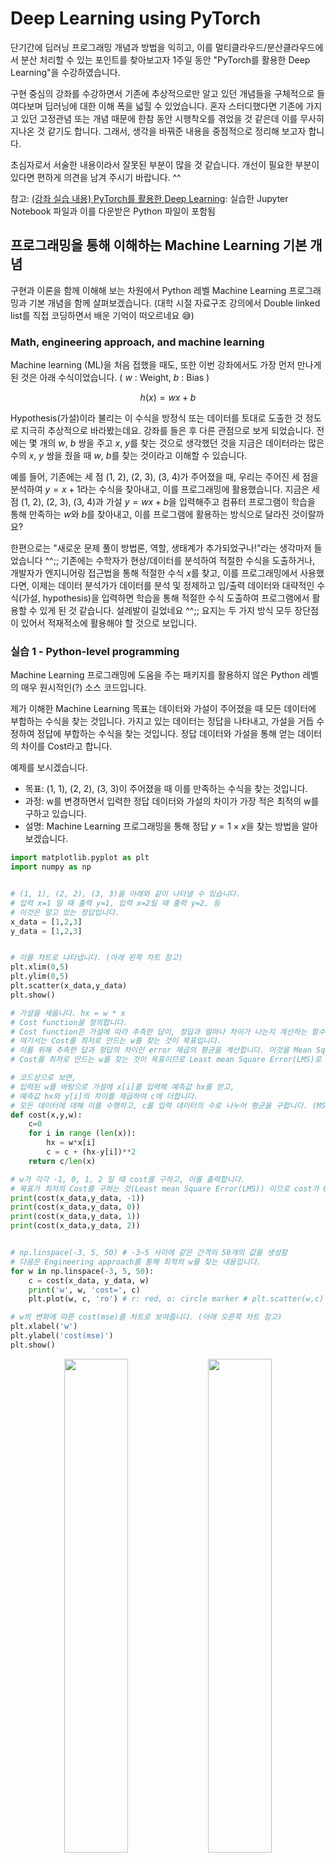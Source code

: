 # Deep Learning using PyTorch

단기간에 딥러닝 프로그래밍 개념과 방법을 익히고, 이를 멀티클라우드/분산클라우드에서 분산 처리할 수 있는 포인트를 찾아보고자 1주일 동안 "PyTorch를 활용한 Deep Learning"을 수강하였습니다.

구현 중심의 강좌를 수강하면서 기존에 추상적으로만 알고 있던 개념들을 구체적으로 들여다보며 딥러닝에 대한 이해 폭을 넓힐 수 있었습니다. 
혼자 스터디했다면 기존에 가지고 있던 고정관념 또는 개념 때문에 한참 동안 시행착오를 겪었을 것 같은데 이를 무사히 지나온 것 같기도 합니다.
그래서, 생각을 바꿔준 내용을 중점적으로 정리해 보고자 합니다. 

초심자로서 서술한 내용이라서 잘못된 부분이 많을 것 같습니다. 
개선이 필요한 부분이 있다면 편하게 의견을 남겨 주시기 바랍니다. ^^

참고: [(강좌 실습 내용) PyTorch를 활용한 Deep Learning](https://github.com/yunkon-kim/course-deep-learning-using-pytorch): 실습한 Jupyter Notebook 파일과 이를 다운받은 Python 파일이 포함됨

## 프로그래밍을 통해 이해하는 Machine Learning 기본 개념

구현과 이론을 함께 이해해 보는 차원에서 Python 레벨 Machine Learning 프로그래밍과 기본 개념을 함께 살펴보겠습니다.
(대학 시절 자료구조 강의에서 Double linked list를 직접 코딩하면서 배운 기억이 떠오르네요 :sweat_smile:)

### Math, engineering approach, and machine learning

Machine learning (ML)을 처음 접했을 때도, 또한 이번 강좌에서도 가장 먼저 만나게 된 것은 아래 수식이었습니다. ( $w$ : Weight, $b$ : Bias )

$$h(x) = w x + b$$

Hypothesis(가설)이라 불리는 이 수식을 방정식 또는 데이터를 토대로 도출한 것 정도로 지극히 추상적으로 바라봤는데요.
강좌를 들은 후 다른 관점으로 보게 되었습니다. 
전에는 몇 개의 $w$, $b$ 쌍을 주고 $x$, $y$를 찾는 것으로 생각했던 것을 
지금은 데이터라는 많은 수의 $x$, $y$ 쌍을 줬을 때 $w$, $b$를 찾는 것이라고 이해할 수 있습니다.

예를 들어, 기존에는 세 점 (1, 2), (2, 3), (3, 4)가 주어졌을 때, 우리는 주어진 세 점을 분석하여 $y = x + 1$라는 수식을 찾아내고, 이를 프로그래밍에 활용했습니다.
지금은 세 점 (1, 2), (2, 3), (3, 4)과 가설 $y = w x + b$을 입력해주고 컴퓨터 프로그램이 학습을 통해 만족하는 $w$와 $b$를 찾아내고, 이를 프로그램에 활용하는 방식으로 달라진 것이랄까요?

한편으로는 "새로운 문제 풀이 방법론, 역할, 생태계가 추가되었구나!"라는 생각마저 들었습니다 ^^;; 
기존에는 수학자가 현상/데이터를 분석하여 적절한 수식을 도출하거나, 개발자가 엔지니어링 접근법을 통해 적절한 수식 $x$를 찾고, 이를 프로그래밍에서 사용했다면, 
이제는 데이터 분석가가 데이터를 분석 및 정제하고 입/출력 데이터와 대략적인 수식(가설, hypothesis)을 입력하면 학습을 통해 적절한 수식 도출하여 프로그램에서 활용할 수 있게 된 것 같습니다. 
설레발이 길었네요 ^^;; 요지는 두 가지 방식 모두 장단점이 있어서 적재적소에 활용해야 할 것으로 보입니다.


### 실습 1 - Python-level programming

Machine Learning 프로그래밍에 도움을 주는 패키지를 활용하지 않은 Python 레벨의 매우 원시적인(?) 소스 코드입니다.

제가 이해한 Machine Learning 목표는 데이터와 가설이 주어졌을 때 모든 데이터에 부합하는 수식을 찾는 것입니다.
가지고 있는 데이터는 정답을 나타내고, 가설을 거듭 수정하여 정답에 부합하는 수식을 찾는 것입니다.
정답 데이터와 가설을 통해 얻는 데이터의 차이를 Cost라고 합니다.

예제를 보시겠습니다.
- 목표: (1, 1), (2, 2), (3, 3)이 주어졌을 때 이를 만족하는 수식을 찾는 것입니다. 
- 과정: w를 변경하면서 입력한 정답 데이터와 가설의 차이가 가장 적은 최적의 w를 구하고 있습니다.
- 설명: Machine Learning 프로그래밍을 통해 정답 $y = 1 \times x$을 찾는 방법을 알아보겠습니다.

```python
import matplotlib.pyplot as plt
import numpy as np


# (1, 1), (2, 2), (3, 3)을 아래와 같이 나타낼 수 있습니다.
# 입력 x=1 일 때 출력 y=1, 입력 x=2일 때 출력 y=2, 등
# 이것은 알고 있는 정답입니다.
x_data = [1,2,3]
y_data = [1,2,3]


# 이를 차트로 나타냅니다. (아래 왼쪽 차트 참고)
plt.xlim(0,5)
plt.ylim(0,5)
plt.scatter(x_data,y_data)
plt.show()

# 가설을 세웁니다. hx = w * x 
# Cost function을 정의합니다. 
# Cost function은 가설에 따라 추측한 답이, 정답과 얼마나 차이가 나는지 계산하는 함수입니다.
# 여기서는 Cost를 최저로 만드는 w를 찾는 것이 목표입니다.
# 이를 위해 추측한 답과 정답의 차이인 error 제곱의 평균을 계산합니다. 이것을 Mean Squared Error (MSE)
# Cost를 최저로 만드는 w를 찾는 것이 목표이므로 Least mean Square Error(LMS)로 나타내기도 합니다.

# 코드상으로 보면,
# 입력된 w를 바탕으로 가설에 x[i]를 입력해 예측값 hx를 얻고, 
# 예측값 hx와 y[i]의 차이를 제곱하여 c에 더합니다.
# 모든 데이터에 대해 이를 수행하고, c를 입력 데이터의 수로 나누어 평균을 구합니다. (MSE)
def cost(x,y,w):
    c=0
    for i in range (len(x)):
        hx = w*x[i]
        c = c + (hx-y[i])**2
    return c/len(x)

# w가 각각 -1, 0, 1, 2 일 때 cost를 구하고, 이를 출력합니다.
# 목표가 최저의 Cost를 구하는 것(Least mean Square Error(LMS)) 이므로 cost가 0이면 구한 것입니다.
print(cost(x_data,y_data, -1))
print(cost(x_data,y_data, 0))
print(cost(x_data,y_data, 1))
print(cost(x_data,y_data, 2))


# np.linspace(-3, 5, 50) # -3~5 사이에 같은 간격의 50개의 값을 생성함
# 다음은 Engineering approach를 통해 최적의 w를 찾는 내용입니다.
for w in np.linspace(-3, 5, 50):
    c = cost(x_data, y_data, w)
    print('w', w, 'cost=', c)
    plt.plot(w, c, 'ro') # r: red, o: circle marker # plt.scatter(w,c)

# w의 변화에 따른 cost(mse)를 차트로 보여줍니다. (아래 오른쪽 차트 참고)
plt.xlabel('w')
plt.ylabel('cost(mse)')
plt.show()

```

<p align="center">
  <img src="https://user-images.githubusercontent.com/7975459/195261247-ba34560c-af0b-40c3-8952-f5b81e684502.png" width="45%" height="45%" />
  <img src="https://user-images.githubusercontent.com/7975459/195261332-6b6eb875-c100-4dca-951d-c7d180253085.png" width="45%" height="45%" />
</p>

### Cost function과 Loss function의 미묘한 차이

**요약하자면, 개별적으로 봤을 때는 loss, 전체적으로 봤을 때는 cost입니다.**

사실 둘의 의미 차이를 크게 두고 있지 않은 것 같습니다. 
그렇지만, PyTorch를 활용하다 보니 `loss_fn` 같은 loss와 관련된 명칭이 종종 등장했습니다.
이로 인해, 개념과 소스 코드를 매칭해서 이해하기 어려웠습니다.
그래서 둘의 미묘한 차이를 짚고 넘어가겠습니다.

주석으로 설명해 드린 것처럼 Cost function은 가설에 따라 추측한 답과 알고 있는 정답 간에 얼마만큼 차이가 나는지 계산하는 함수입니다.
계산하는 과정에서 각 i에 따라 `(hx-y[i])**2`가 나타내는 값이 있는데 이를 (개별적인) loss라고 볼 수 있고,
loss를 합산하여 전체 평균을 내면 이를 (전체적인) cost라고 볼 수 있겠습니다.

### 효과적으로 최적 지점에 도달하기 위한 Gradient Descent algorithm

위 실습에서는 w의 변화량을 일정하게 하여 최저 cost를 구했습니다.
한편 w의 변화량을 달리하여 효과적으로 최저 cost를 찾아갈 수 있도록 Gradient Descent algorithm을 활용하고 있습니다.
이름에도 나타나 있듯이 Gradient (경사도)를 활용하는 방법입니다.

MSE를 적용한 Cost function 그래프(위 우측 그림)를 보면 포물선 형태를 띠게 되는데요. 
최초 w에서 나타내는 지점에 대한 미분 값, 즉 기울기를 활용합니다.
얻어낸 기울기에 학습률(Learning rate) 또는 보폭(Step size)이라 불리는 스칼라를 곱해 다음 w 값을 결정합니다.
아래 그림 설명을 참고하시기 바랍니다.

<p align="center">
  <img src="https://user-images.githubusercontent.com/7975459/195480046-76feca57-13a8-477d-a62f-55df1f59d05c.png" width="70%" height="70%" />
</p>

Source: [Rekha M, The Ascent of Gradient Descent](https://blog.clairvoyantsoft.com/the-ascent-of-gradient-descent-23356390836f)

이때, 적절한 Learning rate를 설정해야 합니다.
Learning rate 크기에 따른 현상은 아래 그림을 참고하시기 바랍니다.

<p align="center">
  <img src="https://user-images.githubusercontent.com/7975459/195505107-e26b937f-f2a8-4e65-acae-a6eb9db8a39a.png" width="70%" height="70%" />
</p>

Source: [Jeremy Jordan, Setting the learning rate of your neural network](https://www.jeremyjordan.me/nn-learning-rate/)

먼저, Gradient Descent를 적용한 소스 코드를 보시겠습니다.

```python
# 위 실습의 설명 참고
def cost(x,y,w):
    c=0
    for i in range (len(x)):
        hx = w*x[i]
        c = c + (hx-y[i])**2
    return c/len(x)

# 기울기를 구하는 함수
def gradient(x,y,w):
    c=0
    for i in range (len(x)):
        hx = w*x[i]
        c = c + (hx-y[i])*x[i]
    return c/len(x)

# 초기값/설정값: w=10, 반복 횟수=200, learning_rate=0.1
# 200회를 수행하여 최종 w를 도출
w = 10
for epoch in range(200):
    c = cost(x_data, y_data, w)
    print('epoch:', epoch, 'cost=', c, 'w=', w)
    g = gradient(x_data, y_data, w)
    w = w - 0.1 * g
print('최종 w: ', w)

```

합성함수 미분을 통해 Loss function `(hx-y[i])**2`의 기울기를 구하면 (`hx = w*x[i]`),
`(hx-y[i])*x[i]`을 도출할 수 있습니다. (상수는 영향력이 미비하여 날린 것일까요? :thinking:)

(합성함수 미분을 하고..... Forward propagation과 관련있고.... 명확하게 설명하기 어려워 우선 넘어가겠습니다 :sweat_smile:)

gradient 함수에서 이를 활용하여 cost에 대한 기울기 g를 구하였습니다.
g와 0.1 (learning_rate)를 곱하여 w를 갱신합니다.
이를 반복하면서 최적의 cost에 수렴해갑니다. (위 그림 참고)

## PyTorch를 활용한 Machine Learning 프로그래밍

익히 알고 있는 **Tensorflow, PyTorch**는 Machine Learning을 하기 위해 유용한 라이브러리를 제공합니다.
여기서는 PyTorch를 활용한 Machine Learning 프로그래밍 방법과 관련 개념들을 설명하겠습니다.

### Machine Learning 기본 구조의 이해

<p align="center">
  <img src="https://user-images.githubusercontent.com/7975459/194984363-58822433-354b-4b81-be0e-3c74560af6cb.png" width="40%" height="40%" />
</p>

위 그림은 Machine Learning Network의 기본 구조를 나타냅니다.
$1 + 2$ 연산이 Graph 형태로 나타나 있습니다. 
Node는 데이터 1, 2 또는 연산자 + 를 가지고 있고, Edge가 이들의 흐름 및 관계를 나타내고 있습니다. 
- Network: 그래프 이론의 Node와 Edge로 구성된 기하 모형 
- Node: 연산 및 데이터를 정의 
- Edge: 노드들을 연결 (데이터의 흐름)

이러한 기본 단위가 모여서 Network가 만들어지는데요.
<ins>노드가 갖는 데이터는 1개의 스칼라값이 아닌 데이터 뭉치였습니다. </ins>

행렬식에서의 곱셈 연산(Matrix multiplication), 자료구조에서의 요소별 연산(Element-wise operation) 등을 활용하여
다량의 데이터 연산을 간단하게 표현하면서도 효과적으로 처리하고 있었습니다.


### 데이터 뭉치와 Tensor?!

Tensor는 데이터 뭉치 및 데이터의 형상/특성을 잘 담아낼 수 있는 자료구조입니다.

PyTorch에서는 Tensor를 아래와 같이 정의하고 있는데요. (쉽게 다차원 배열로 이해)
> A torch.Tensor is a multi-dimensional matrix containing elements of a single data type. - PyTorch

개인적으로 다차원 배열은 데이터 연관성을 나타내기 좋은 자료구조라고 생각합니다.
예를 들어, 색상 데이터를 다차원 배열에서 [[r1, g1, B1], [r2, g2, B2], ...]와 같이 나타낼 수 있는 것처럼요.

<ins>그래서, Tensor를 데이터의 형상/특성을 반영할 수 있는 다차원 데이터 배열로 정도로 이해하고 넘어가면 좋을 것 같습니다.</ins>

Tensor의 형상은 아래와 같고요.

<p align="center">
  <img src="https://user-images.githubusercontent.com/7975459/194982627-0de4afd1-c2d8-4a30-a442-4c0e4348b0b5.png" width="70%" height="70%" />
</p>

Tensor를 소스 코드로 나타내보면 아래와 같습니다.

<p align="center">
  <img src="https://user-images.githubusercontent.com/7975459/194982662-5b623cbc-d050-43d5-879f-e291a386e052.png" width="60%" height="60%" />
</p>

### Machine Learning 프로그래밍을 위한 관점의 전환

다시 돌아와서, $h(x) = x w + b$인 수식(가설)을 통해 찾으려는 것은 최적의 $w$와 $b$ 입니다.
우리가 수천, 수억 개의 데이터(우리가 알고 있는 정답)를 가지고 있다고 가정했을 때,
데이터를 대입하여 쭉~ 나열해보면 아래와 같은 w와 b 값에 대한 연립일차방정식을 도출할 수 있습니다.
하지만, Machine Learning Network를 생각해보면 이것을 어떻게 구현해야 할지 막막합니다….

$$x_1 \times w + b = h(x_1)$$

$$x_2 \times w + b = h(x_2)$$

$$x_3 \times w + b = h(x_3)$$

$$...$$


조금 다른 각도로 학습의 관점에서 바라보겠습니다.
우리는 연립방정식을 도출하여 이를 풀려고 하는 것도, 행렬화를 하려는 것도 아니니까요 ^^

예를 들어, 학습하는 경우 우리는 개와 고양이 이미지 데이터를 가지고 있을 것입니다.
이미지가 흑백일 수도, 컬러일 수도, 컬러+투명도일 수도 있습니다. 
흑백(gray)이라면 $x_1$, 컬러(r,g,b)라면 $x_1, x_2, x_3$, 컬러+투명도(r,g,b,a) 라면 $x_1, x_2, x_3, x_4$ 처럼 feature의 수가 다를 것입니다.
각 이미지의 Label(정답)은 개 또는 고양이일 것이고요.

말씀드리려는 관점은 우리가 이미 데이터 분석을 끝마쳤기 때문에 데이터의 형태, 연관성 등을 알고 있으며,
당연히 데이터의 특성이 반영된 nD-tensor 형태로 입력될 것입니다.
우리는 Feature 수, bias를 고려하여 가설을 잘 세워주면 되는 것이지요. (답은 프로그램이 찾아줄 거예요)

따라서, 아래 행렬식에서 왼쪽 행렬은 Tensor 형태의 입력 데이터이고요. 
우리는 입력 데이터의 Feature에 따라 몇 개의 행으로 w 행렬을 구성할 것인지, b의 필요 여부를 판단해주면 되는 것입니다. 
가설 도출이 끝난 것이라 볼 수 있겠습니다.

$$\begin{bmatrix} 
x_{1} \\ 
x_{2} \\
x_{3} \\
... 
\end{bmatrix} \times 
\begin{bmatrix} 
w 
\end{bmatrix} +
b =
\begin{bmatrix} 
h( x_{1} ) \\
h( x_{2} ) \\
h( x_{3} ) \\
...
\end{bmatrix}$$

### 요소별 연산을 위한 브로드캐스팅

그런데 눈치채셨겠지만 $+ b$ 연산하는데 이슈가 있습니다…. 행렬식을 덧셈하려면 행렬의 크기가 같아야 하지만 $b$가 스칼라값입니다.
Python NumPy Array 및 Torch Tensor에서도 더하거나 빼고자 하는 둘 이상의 벡터, 행렬의 사이즈가 같아야 한다는 규칙이 적용됩니다.
이렇듯 두 행렬에 같은 위치의 요소끼리 연산하는 것을 요소별 연산(Element-wise operation)이라 지칭합니다.

그래서, $b$ 처럼 스칼라값인 경우, 서로 다른 차원의 벡터 또는 행렬이 주어졌을 경우 등에는 본래 Element-wise operation이 불가합니다.
그런데도, 이러한 연산을 에러 처리하지 않고 허용합니다. 
두 행렬의 연산이 가능하도록 동일한 차원으로 변형해주는 브로드캐스팅(Broadcasting) 기능을 지원하기 때문입니다. 
따라서, 실제로 연산하기 전에 아래와 같이 브로드캐스팅을 수행하고요. 이후 실제 연산을 진행합니다. 

참고 - 브로드캐스팅이 적용을 위한 룰은 [NumPy Broadcating](https://numpy.org/doc/stable/user/basics.broadcasting.html)을 참고하시기 바랍니다.

<p align="center">
  <img src="https://user-images.githubusercontent.com/7975459/195344795-e1d13284-dc75-4f36-93e7-549461f9cc7f.png" width="70%" height="70%" />
</p>

출처: [Broadcasting](https://scipy-lectures.org/intro/numpy/operations.html#broadcasting)

### 실습 2 - PyTorch low-level library

PyTorch low-level library를 활용한 소스 코드입니다. 

데이터가 Tensor로 선언되었고요.
실습 1에서는 데이터를 순차 탐색하여 Cost와 gradient를 얻었는데요. 이것을 단 몇 줄로 처리하고 있습니다.
Broadcasting, element-wise operation으로 인해 간단히 프로그래밍할 수 있었습니다.

예제를 보시겠습니다.
- 목표: (1, 5), (2, 8), (3, 11), (4, 13), (5, 17)이 주어졌을 때 이를 만족하는 수식을 찾고, 7일 때 예측값을 확인
- 설명: 가설 $hx = x \times w + b$을 바탕으로 최종의 $w$와 $b$를 구한 후, 7을 대입하여 예측값을 얻음 

```python
import matplotlib.pyplot as plt
import numpy as np
import torch
import torch.nn.functional as F


# 알고 있는 정답 (1, 5), (2, 8), (3, 11), (4, 13), (5, 17)을 
# Tensor 객체로 할당했습니다.
x = torch.FloatTensor([1,2,3,4,5])
y = torch.FloatTensor([5,8,11,13,17])

# 이를 차트로 나타냅니다.
plt.xlim(0, 15)
plt.ylim(0, 30)
plt.scatter(x, y)
plt.show()


# 초기값/설정값을 세팅합니다.
w = 10                # weight
b = 10                # bias
epochs = 3000         # 수행 횟수
learning_rate = 0.01  # 학습률
n = 5                 # 정답 데이터의 수

# 참고
# def cost(x, y, w):
#     hx = w*x 
#     s = torch.sum((hx-y)**2) 
#     return s/len(x)


# 참고
# def gradient(x, y, w):
#     hx = w * x
#     s = torch.sum((hx-y)*2*x)
#     return s/len(x)


# PyTorch low-level library를 활용하여
# 간소화된 학습 코드입니다.
for i in range(epochs):
    hx = w*x + b                          # 가설
    cost = torch.sum((hx-y)**2)/n         # cost function
    gradientW = torch.sum((hx-y)*2*x)/n   # w에 대한 기울기
    gradientB = torch.sum((hx-y)*2)/n     # b에 대한 기울기
    w = w - learning_rate * gradientW     # w 조정
    b = b - learning_rate * gradientB     # w 조정
    print('cost: ', cost, 'w=', w, 'b=',b)
    
print('최종w: ', w, '최종b: ', b)

# 학습하여 얻은 최종 w와 b를 활용하여
# x=7인 경우 결과를 예측해 봅니다.
estimated = w * 7 + b
print('Estimated: ', estimated)

# 예측한 수식을 그래프로 나타냅니다.
# torch.arange()
# start (Number) – the starting value for the set of points. Default: 0.
# end (Number) – the ending value for the set of points
# step (Number) – the gap between each pair of adjacent points. Default: 1.
x_gen = torch.arange(-1, 10) 
print(x_gen)
y_est = w * x_gen + b
print(y_est)

plt.plot(x_gen, y_est) # r: red, o: circle marker # plt.scatter(w,c)
plt.xlabel('x')
plt.ylabel('estimated')
plt.show()

```

### Optimizers in neural networks

이전에 소개한 Gradient Decent는 뉴럴 네트워크의 가중치 parameter 들을 최적화(optimize)하는 방법입니다.
그런데 w를 갱신할 때마다 가지고 있는 수천, 수억 건의 모든 데이터를 활용하여 Cost를 계산합니다.
이처럼 한 스텝마다 방대한 양의 연산을 수행하는 것은 비효율적일 뿐만 아니라 오래 걸립니다.
그래서 등장한 것이 Stochastic Gradient Decent입니다.
Gradient Decent가 Full batch를 통해 모든 데이터를 보고 최적의 한 스텝을 내디뎠던 것이라면 (최적인데 느림),
Stochastic Gradient Decent는 Mini batch를 통해 작은 단위로 일단 스텝을 내디뎌 보는 방식입니다. (조금 헤매는데 빠름).

> 산을 잘 타고 내려오는 것은  
> 어느 **방향**으로 발을 디딜지   
> 얼마의 **보폭**으로 발을 디딜지   
> 두 가지를 잘 잡아야 빠르게 타고 내려온다.
>
> SGD를 더 개선한 멋진 optimizer가 많다! SGD의 개선된 후계자들

<p align="center">
  <img src="https://user-images.githubusercontent.com/7975459/195497984-ce4b729e-9a99-438e-8b52-3569c83a32a4.png" width="70%" height="70%" />
</p>

출처: [하용호, 자습해도 모르겠던 딥러닝, 머리속에 인스톨 시켜드립니다.](https://www.slideshare.net/yongho/ss-79607172)

"어떤 Optimizer를 써야 할지 잘 모르겠다면 Adam을 써라"라는 말이 있다고 합니다.
저도 일단 써보고 있습니다. :smiley:

### 실습 3 - PyTorch high-level library

PyTorch high-level library를 활용한 소스 코드입니다. 

데이터가 Tensor로 선언되었고요.
w, b 또한 Tensor 객체로 선언되었습니다.
실습 2에서는 w, b를 얻어서 직접 갱신해 주었지만, 이제는 이 작업을 Adam optimizer 내부에서 처리합니다.
코드가 점점 간결해 지는 것이 느껴지실까요? ^^

예제를 보시겠습니다.
- 목표: (1, 3), (2, 5), (3, 7), (4, 9), (5, 11)이 주어졌을 때 이를 만족하는 수식을 찾는 것
- 설명: Adam optimizer에 갱신해야 할 Parameters ( $w$, $b$ )를 입력하였고, 학습을 통해 수식을 도출함


```python
import torch
import torch.optim as o


# 참고 - 미분 값을 초기화 해야 하는 이유
# w = torch.tensor(2.0, requires_grad=True) # 미분을 통해 수정할 수 있는 Tensor 객체

# y = 2*w**2
# y.backward() # 미분... 이후에 왜 이 함수 이름이 backward인지 알 수 있음
# print(w.grad)

# # 여기서 초기화하지 않으면, 기존 미분 값이 계속 합산됨
# y = 2*w**2
# y.backward() 
# print(w.grad)

# y = 2*w**2
# y.backward() 
# print(w.grad)


# 알고 있는 정답 (1, 3), (3, 5), (3, 7, (4, 9), (5, 11)을 
# Tensor 객체로 할당했습니다.
x = torch.FloatTensor([1,2,3,4,5])
y = torch.FloatTensor([3,5,7,9,11])


# w, b를 미분해 수정할 수 있는 Tensor 객체로 선언합니다. (requires_grad=True)
# 초기값 10.0
w = torch.tensor(10.0, requires_grad=True)
b = torch.tensor(10.0, requires_grad=True)

# 
optimizer = o.Adam([w,b], lr=0.1)
for i in range(2000):
    hx = w*x+b                    # Forward 개념
    cost = torch.mean((hx-y)**2)  # cost 개념 
    optimizer.zero_grad()         # 기존 미분 값 초기화 (미분 값이 합산되는 것을 방지)
    cost.backward()               # 미분 w, b (왜 미분인지 추후 설명)
    optimizer.step()              # w = w - 0.1 * 미분 값, b = b - 0.1 * 미분 값
    print(i, 'cost=', cost.item())

print('최종w: ', w, '최종b: ', b)

```
## Linear regression

$$y = x w + b$$

앞서 봐왔던 위 수식은 사실 단순 선형 회귀 분석에 대한 수식이었습니다.
우리는 이미 세 가지 방법으로 선형 회귀 분석을 수행해 본 것이나 다름없습니다.

선형 회귀(Linear regression)란 수많은 점 데이터를 놓고 봤을 때 이것을 가장 잘 나타낼 수 있는 선을 찾는 것입니다.
이를 찾는 분석하는 방법을 선형 회귀 분석이라 합니다.

아래 그림에서 파란색 점으로 표현된 데이터를 놓고 봤을 때 빨간색 점선을 찾는 것입니다. 
$y=x$ 는 하나의 선밖에 나타낼 수 없지만, $w$와 $b$가 추가되면 수많은 선을 그릴 수 있습니다. 

<p align="center">
  <img src="https://user-images.githubusercontent.com/7975459/195769402-04014982-180d-49c1-af1d-98c9f9459be9.png" width="50%" height="50%" />
</p>

### 상관관계 분석

두 변수 간에 어떤 선형적 관계를 가졌는지를 분석하는 방법이다. 
피어슨 상관계수 (Pearson correlation coefficient 또는 Pearson's r)는 두 변수 X와 Y 간의 선형 상관 관계를 계량화한 수치를 나타낸다. 
r 값은 X 와 Y가 완전히 동일하면 +1, 전혀 다르면 0, 반대 방향으로 완전히 동일하면 –1 을 가진다.

> r이 -1.0과 -0.7 사이이면, 강한 음적 선형관계,   
> r이 -0.7과 -0.3 사이이면, 뚜렷한 음적 선형관계,   
> r이 -0.3과 -0.1 사이이면, 약한 음적 선형관계,   
> r이 -0.1과 +0.1 사이이면, 거의 무시될 수 있는 선형관계,   
> r이 +0.1과 +0.3 사이이면, 약한 양적 선형관계,   
> r이 +0.3과 +0.7 사이이면, 뚜렷한 양적 선형관계,   
> r이 +0.7과 +1.0 사이이면, 강한 양적 선형관계

출처: [Wikipedia, 상관 분석](https://ko.wikipedia.org/wiki/%EC%83%81%EA%B4%80_%EB%B6%84%EC%84%9D)


### 실습 4 - Linear regression with PyTorch high-level library

50개의 자동차의 속도와 거리 데이터를 활용하여 선형 회귀를 진행하였습니다.

데이터가 Tensor로 선언되었고요.
w, b 또한 Tensor 객체로 선언되었습니다.
실습 2에서는 w, b를 얻어서 직접 갱신해 주었지만, 이제는 이 작업을 Adam optimizer 내부에서 처리합니다.
코드가 점점 간결해지는 것이 느껴지실까요? ^^

예제를 보시겠습니다.

```python
import torch
from torch.optim import Adam
from torch.nn import Linear, MSELoss, Sequential
import numpy as np
import pandas as pd
import matplotlib.pyplot as plt


# pandas 패키지를 활용하여 cars.csv를 읽어 들입니다.
df = pd.read_csv('../data/cars.csv', index_col="Unnamed: 0")

# 데이터(speed, dist)를 출력해봅니다.
df

# speed와 dist의 상관관계를 알아봅니다.
df.corr()

# Data를 입력하여 Tensor를 할당했습니다. 
# Matrix 형태로 할당해야 합니다.
# 지금은 Feature(speed)가 1개이지만, 2개 이상이 되면 Matrix multiplication을 해야 하기 때문입니다.
x = torch.FloatTensor(df[['speed']].values) # 특성 데이터
y = torch.FloatTensor(df[['dist']].values) # 라벨


# Linear 객체를 활용하는 방법입니다.
# w, b를 직접 생성하지 않고,
# 특성 데이터의 개수, 라벨의 개수를 입력합니다.
linear = Linear(1, 1) # (특성 데이터의 개수, 라벨의 개수)

# linear.parameters() 안에서 w와 b의 값이 Random 하게 주어집니다.
# 이를 출력하려 확인해봅니다.
list(linear.parameters())
linear.weight
linear.bias


# 손실함수(loss function)를 Mean Squared Error로 설정합니다.
loss_fn = MSELoss()
# w, b를 나타내는 linear.parameters()와 learning rate를 입력하여 Adam optimizer를 생성합니다.
optimizer = Adam(linear.parameters(), lr=0.1)

for step in range(1000):
    optimizer.zero_grad()     # 이전 미분 값이 합산되지 않도록 초기화
    hx = linear.forward(x)    # hx = w*x+b # linear(x)로도 가능 <-- special 함수로 Overwriting 되어있어서 가능
    cost = loss_fn(hx, y)     # Cost function
    cost.backward()           # w, b 각각에 대한 미분 
    optimizer.step()          # w, b 갱신
    print(step, cost.item())  # 결과 출력

# 최종 w, b 결과를 출력해 봅니다.
list(linear.parameters())
linear.weight
linear.bias

# speed=10일 때 dist를 예측해보고 결과를 출력합니다.
linear.forward(torch.FloatTensor([10]))
# linear.forward(x)와 linear(x)는 동일한 함수입니다. <-- special 함수로 Overwriting 되어있음

# 그래프를 그리기 위해 기존 speed 값을 활용하여 예측값을 얻었습니다.
# speed 대신 임의의 값을 입력해도 됩니다.
# plot이 인자를 NumPy array 받기 때문에, Tensor를 NumPy array로 변환하였습니다.
pred = linear(x).detach().numpy()

# 실제 데이터 출력
plt.scatter(df['speed'], df['dist'])
# 예측값을 활용하여 예측선 출력
plt.plot(df['speed'], pred, 'r--')
plt.show()


# 참고: Python의 special 함수
# class Test:
#     def __init__(self):
#         self.d = {}
#         self.a = 10
#     def __repr__(self):
#         return f'a={self.a}'
#     def __setitem__(self, key, value):
#         print('setitem call')
#         self.d[key] = value
#
# obj = Test()
# print(obj) # obj.__repr__()
# 
# obj['aa']=100 # obj.__setitem__('aa', 100)

```

### 실습 5 - Linear regression with PyTorch high-level library

```python

import torch
from torch.optim import Adam
from torch.nn import Linear, MSELoss, Sequential
import numpy as np
import pandas as pd
import matplotlib.pyplot as plt


# pandas 패키지를 활용하여 cars.csv를 읽어 들입니다.
df = pd.read_csv('../data/cars.csv', index_col="Unnamed: 0")
# 데이터(speed, dist)를 출력해봅니다.
df

# speed와 dist의 상관관계를 알아봅니다.
df.corr()

# Data를 Matrix 형태로 입력하여 Tensor를 할당했습니다.
x = torch.FloatTensor(df[['speed']].values) # 특성 데이터
y = torch.FloatTensor(df[['dist']].values) # 라벨

# Sequential 컨테이너 객체와 Linear 객체를 활용하는 방법입니다.
# 이후 딥러닝을 위해 알아두어야 할 객체입니다.
model = Sequential()
model.add_module('nn1', Linear(1,1))  # (특성 데이터의 개수, 라벨의 개수)


# 손실함수(loss function)를 Mean Squared Error로 설정합니다.
loss_fn = MSELoss()
# w, b를 나타내는 linear.parameters()와 learning rate를 입력하여 Adam optimizer를 생성합니다.
optimizer = Adam(model.parameters(), lr=0.1)

for step in range(1000):
    optimizer.zero_grad()     # 이전 미분 값이 합산되지 않도록 초기화
    hx = model.forward(x)     # w*x+b # hx = model(x)도 가능 (Overwriting)
    cost = loss_fn(hx, y)     # Cost function
    cost.backward()           # w, b 각각에 대한 미분 
    optimizer.step()          # w, b 갱신
    print(step, cost.item())  # 결과 출력

# 최종 결과 출력
model[0].weight
model[0].bias

# 10일때 예측값 확인
model( torch.FloatTensor([10]))

```

## Multi-Linear Regression

다중 선형 회귀(Multiple Linear Regression) 또한 수많은 점 데이터가 주어졌을 때 이를 가장 잘 나타낼 수 있는 선을 찾는 것입니다.
단순 선형 회귀는 feature 1개, label 1개였는데요. 다중 선형 회귀에서는 feature가 2개 이상이 됩니다.

예를 들어, 집의 매매 가격을 결정하는 것은 집의 평수, 집의 층의 수, 방의 개수, 지하철역과의 거리, 등과 영향이 있습니다. 
이렇듯 여러 개의 Feature를 가지고 Label을 예측하는 경우 이를 다중 회귀 분석이라고 합니다.

$$y = x_1 w_1 + x_2 w_2 + ... x_n w_n + b$$


### 실습 6 - Multi-linear regression with PyTorch high-level library

```python
import torch
from torch.optim import Adam
from torch.nn import Linear, MSELoss, Sequential
import numpy as np
import pandas as pd
import matplotlib.pyplot as plt


# pandas 패키지를 활용하여 test.csv를 읽어 들입니다.
df = pd.read_csv('../data/test.csv', header=None) # Quiz1 , Quiz2, Midterm, Final
# column 제목을 설정합니다.
df.columns = ['q1', 'q2', 'mid', 'final']
# 데이터('q1', 'q2', 'mid', 'final')를 출력해봅니다.
df



# Data가 Tensor 객체로 할당되었습니다. (Matrix 형태)
# #df.iloc[행, 열]
x = torch.FloatTensor(df.iloc[:,:-1].values) 
y = torch.FloatTensor(df.iloc[:,[-1]].values)


# Sequential 컨테이너 객체와 Linear 객체를 활용하는 방법입니다.
# 이후 딥러닝을 위해 알아두어야 할 객체입니다.
model = Sequential()
model.add_module('nn1', Linear(3,1)) # (특성 데이터 개수, 라벨의 개수)

# 손실함수(loss function)를 Mean Squared Error로 설정합니다.
loss_fn = MSELoss()
# w1, w2, w3, b를 나타내는 linear.parameters()와 learning rate를 입력하여 Adam optimizer를 생성합니다.
optimizer = Adam(model.parameters(), lr=0.1)

for step in range(1000):
    optimizer.zero_grad()       # 이전 미분 값이 합산되지 않도록 초기화
    hx = model.forward(x)       # matmul (x, w) + b # model(x) 가능 (Overwriting)
    cost = loss_fn(hx, y)       # Cost function
    cost.backward()             # w, b 미분 
    optimizer.step()            # w, b 갱신
    print(step, cost.item())    # 결과 출력


# 최종 결과 출력
model[0].weight
model[0].bias


# q1=80, q2=90, mid=90 일 때 예측된 final 출력
model(torch.FloatTensor([[80,90,90]]))

# 여러 데이터에 대해 예측 가능
model(torch.FloatTensor([[80,90,90], [70,50,50]]))

```

## 마치며

잊어버리기 전에 강좌의 내용을 간단히 정리해 놓아야겠다고 생각하여 쓰기 시작했던 글이 제법 길어졌네요.
강좌의 내용을 정리 및 설명하면서 Machine Learning에 대해 더욱 많이 배우는 시간이었습니다.
아직 설명하지 못한 이진/다중 분류, 딥러닝이 남아 있지만 이쯤에 끊고 가는 것이 좋을 것 같습니다.
필요하신 분들께 조금이나마 도움이 되기를 바라며, 다음 글에서 만나 뵙겠습니다.

그럼 저는 이만 cb-network system 성능 평가 결과를 활용하여 선형회귀분석을 진행하러 가보겠습니다 ^^ 감사합니다.

#### TBD
- Binary classification 
- Multiclass classification
- Activation function
  - Sigmoid (Binary classification)
  - Softmax (Multinomial classification)
  - ReLU (Deep Learning)
- Deep Learning
  - Forward propagation
  - Backward propagation
- Python 및 Data science packages (Pandas, Sklearn)
- Hyper-parameter tuning
- 학습 기반의 시스템 운영을 위한 구조도 (클라우드바리스타를 예시로 활용)
  - (스케치) cb-network system log 수집, 처리, 저장, 분석, 시각화 -> 학습을 위한 데이터 추출, 전처리 -> 학습 -> 수식 도출 -> 활용
